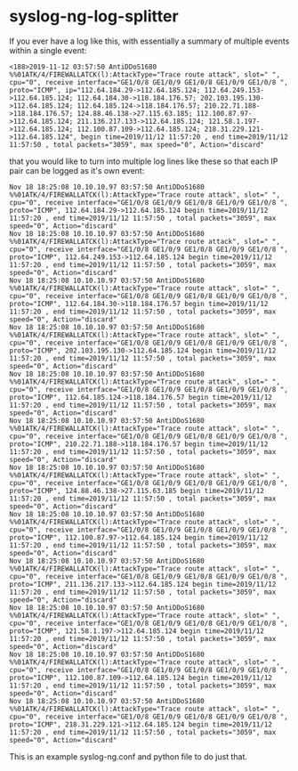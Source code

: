 # syslog-ng-log-splitter

If you ever have a log like this, with essentially a summary of multiple events within a single event:

    <188>2019-11-12 03:57:50 AntiDDoS1680 %%01ATK/4/FIREWALLATCK(l):AttackType="Trace route attack", slot=" ", cpu="0", receive interface="GE1/0/8 GE1/0/9 GE1/0/8 GE1/0/9 GE1/0/8 ", proto="ICMP", ip="112.64.184.29->112.64.185.124; 112.64.249.153->112.64.185.124; 112.64.184.30->118.184.176.57; 202.103.195.130->112.64.185.124; 112.64.185.124->118.184.176.57; 210.22.71.188->118.184.176.57; 124.88.46.138->27.115.63.185; 112.100.87.97->112.64.185.124; 211.136.217.133->112.64.185.124; 121.58.1.197->112.64.185.124; 112.100.87.109->112.64.185.124; 218.31.229.121->112.64.185.124", begin time=2019/11/12 11:57:20 , end time=2019/11/12 11:57:50 , total packets="3059", max speed="0", Action="discard"
    
that you would like to turn into multiple log lines like these so that each IP pair can be logged as it's own event:

    Nov 18 18:25:08 10.10.10.97 03:57:50 AntiDDoS1680 %%01ATK/4/FIREWALLATCK(l):AttackType="Trace route attack", slot=" ", cpu="0", receive interface="GE1/0/8 GE1/0/9 GE1/0/8 GE1/0/9 GE1/0/8 ", proto="ICMP", 112.64.184.29->112.64.185.124 begin time=2019/11/12 11:57:20 , end time=2019/11/12 11:57:50 , total packets="3059", max speed="0", Action="discard"
    Nov 18 18:25:08 10.10.10.97 03:57:50 AntiDDoS1680 %%01ATK/4/FIREWALLATCK(l):AttackType="Trace route attack", slot=" ", cpu="0", receive interface="GE1/0/8 GE1/0/9 GE1/0/8 GE1/0/9 GE1/0/8 ", proto="ICMP", 112.64.249.153->112.64.185.124 begin time=2019/11/12 11:57:20 , end time=2019/11/12 11:57:50 , total packets="3059", max speed="0", Action="discard"
    Nov 18 18:25:08 10.10.10.97 03:57:50 AntiDDoS1680 %%01ATK/4/FIREWALLATCK(l):AttackType="Trace route attack", slot=" ", cpu="0", receive interface="GE1/0/8 GE1/0/9 GE1/0/8 GE1/0/9 GE1/0/8 ", proto="ICMP", 112.64.184.30->118.184.176.57 begin time=2019/11/12 11:57:20 , end time=2019/11/12 11:57:50 , total packets="3059", max speed="0", Action="discard"
    Nov 18 18:25:08 10.10.10.97 03:57:50 AntiDDoS1680 %%01ATK/4/FIREWALLATCK(l):AttackType="Trace route attack", slot=" ", cpu="0", receive interface="GE1/0/8 GE1/0/9 GE1/0/8 GE1/0/9 GE1/0/8 ", proto="ICMP", 202.103.195.130->112.64.185.124 begin time=2019/11/12 11:57:20 , end time=2019/11/12 11:57:50 , total packets="3059", max speed="0", Action="discard"
    Nov 18 18:25:08 10.10.10.97 03:57:50 AntiDDoS1680 %%01ATK/4/FIREWALLATCK(l):AttackType="Trace route attack", slot=" ", cpu="0", receive interface="GE1/0/8 GE1/0/9 GE1/0/8 GE1/0/9 GE1/0/8 ", proto="ICMP", 112.64.185.124->118.184.176.57 begin time=2019/11/12 11:57:20 , end time=2019/11/12 11:57:50 , total packets="3059", max speed="0", Action="discard"
    Nov 18 18:25:08 10.10.10.97 03:57:50 AntiDDoS1680 %%01ATK/4/FIREWALLATCK(l):AttackType="Trace route attack", slot=" ", cpu="0", receive interface="GE1/0/8 GE1/0/9 GE1/0/8 GE1/0/9 GE1/0/8 ", proto="ICMP", 210.22.71.188->118.184.176.57 begin time=2019/11/12 11:57:20 , end time=2019/11/12 11:57:50 , total packets="3059", max speed="0", Action="discard"
    Nov 18 18:25:08 10.10.10.97 03:57:50 AntiDDoS1680 %%01ATK/4/FIREWALLATCK(l):AttackType="Trace route attack", slot=" ", cpu="0", receive interface="GE1/0/8 GE1/0/9 GE1/0/8 GE1/0/9 GE1/0/8 ", proto="ICMP", 124.88.46.138->27.115.63.185 begin time=2019/11/12 11:57:20 , end time=2019/11/12 11:57:50 , total packets="3059", max speed="0", Action="discard"
    Nov 18 18:25:08 10.10.10.97 03:57:50 AntiDDoS1680 %%01ATK/4/FIREWALLATCK(l):AttackType="Trace route attack", slot=" ", cpu="0", receive interface="GE1/0/8 GE1/0/9 GE1/0/8 GE1/0/9 GE1/0/8 ", proto="ICMP", 112.100.87.97->112.64.185.124 begin time=2019/11/12 11:57:20 , end time=2019/11/12 11:57:50 , total packets="3059", max speed="0", Action="discard"
    Nov 18 18:25:08 10.10.10.97 03:57:50 AntiDDoS1680 %%01ATK/4/FIREWALLATCK(l):AttackType="Trace route attack", slot=" ", cpu="0", receive interface="GE1/0/8 GE1/0/9 GE1/0/8 GE1/0/9 GE1/0/8 ", proto="ICMP", 211.136.217.133->112.64.185.124 begin time=2019/11/12 11:57:20 , end time=2019/11/12 11:57:50 , total packets="3059", max speed="0", Action="discard"
    Nov 18 18:25:08 10.10.10.97 03:57:50 AntiDDoS1680 %%01ATK/4/FIREWALLATCK(l):AttackType="Trace route attack", slot=" ", cpu="0", receive interface="GE1/0/8 GE1/0/9 GE1/0/8 GE1/0/9 GE1/0/8 ", proto="ICMP", 121.58.1.197->112.64.185.124 begin time=2019/11/12 11:57:20 , end time=2019/11/12 11:57:50 , total packets="3059", max speed="0", Action="discard"
    Nov 18 18:25:08 10.10.10.97 03:57:50 AntiDDoS1680 %%01ATK/4/FIREWALLATCK(l):AttackType="Trace route attack", slot=" ", cpu="0", receive interface="GE1/0/8 GE1/0/9 GE1/0/8 GE1/0/9 GE1/0/8 ", proto="ICMP", 112.100.87.109->112.64.185.124 begin time=2019/11/12 11:57:20 , end time=2019/11/12 11:57:50 , total packets="3059", max speed="0", Action="discard"
    Nov 18 18:25:08 10.10.10.97 03:57:50 AntiDDoS1680 %%01ATK/4/FIREWALLATCK(l):AttackType="Trace route attack", slot=" ", cpu="0", receive interface="GE1/0/8 GE1/0/9 GE1/0/8 GE1/0/9 GE1/0/8 ", proto="ICMP", 218.31.229.121->112.64.185.124 begin time=2019/11/12 11:57:20 , end time=2019/11/12 11:57:50 , total packets="3059", max speed="0", Action="discard"

This is an example syslog-ng.conf and python file to do just that.

